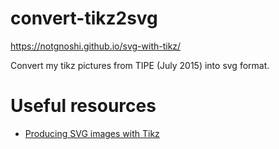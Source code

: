 # convert-tikz2svg
https://notgnoshi.github.io/svg-with-tikz/

Convert my tikz pictures from TIPE (July 2015) into svg format.

# Useful resources
* [Producing SVG images with Tikz](https://notgnoshi.github.io/svg-with-tikz/)
